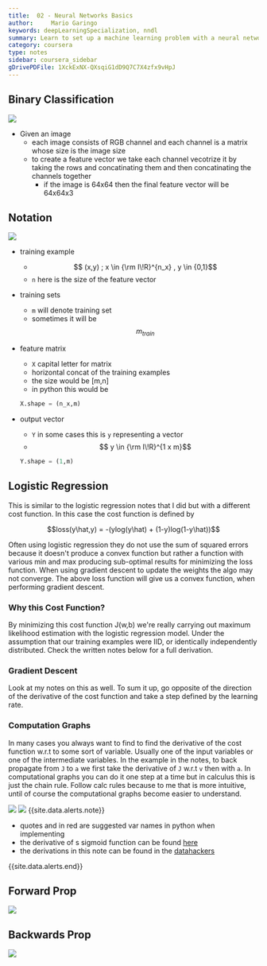 ```yaml
---
title:  02 - Neural Networks Basics
author:     Mario Garingo
keywords: deepLearningSpecialization, nndl
summary: Learn to set up a machine learning problem with a neural network mindset. Learn to use vectorization to speed up your model.
category: coursera
type: notes
sidebar: coursera_sidebar
gDrivePDFile: 1XckExNX-QXsqiG1dD9Q7C7X4zfx9vHpJ
---
```


## Binary Classification
![](https://drive.google.com/uc?id=1RQfj_wP6NdLw2aTJ2Vpd8_MkQbe-1SBW)
- Given an image
	- each image consists of RGB channel and each channel is a matrix whose size is the image size
	- to create a feature vector we take each channel vecotrize it by taking the rows and concatinating them and then concatinating the channels together
		- if the image is 64x64 then the final feature vector will be 64x64x3

## Notation
![](https://drive.google.com/uc?id=1k5tMu0z07q3SAv30ilnvabvUBr_MEV7M)
- training example
	- $$ (x,y) ; x \in  {\rm I\!R}^{n_x} , y \in {0,1}$$ 
	- ```n``` here is the size of the feature vector
- training sets
	- ```m``` will denote training set
	- sometimes it will be $$m_{train}$$
- feature matrix
	- ```X``` capital letter for matrix
	- horizontal concat of the training examples
	- the size would be [m,n]
	- in python this would be 

	```python
	X.shape = (n_x,m)
	```

- output vector
	- ```Y``` in some cases this is ```y``` representing a vector
	- $$ y \in  {\rm I\!R}^{1 x m}$$ 

	```python
	Y.shape = (1,m)
	```

## Logistic Regression
This is similar to the logistic regression notes that I did but with a different cost function.  In this case the cost function is defined by

$$loss(y\hat,y) = -(ylog(y\hat) + (1-y)log(1-y\hat))$$

Often using logistic regression they do not use the sum of squared errors because it doesn't produce a convex function but rather a function with various min and max producing sub-optimal results for minimizing the loss function.  When using gradient descent to update the weights the algo may not converge.  The above loss function will give us a convex function, when performing gradient descent.

### Why this Cost Function?
By minimizing this cost function J(w,b) we're really carrying out maximum likelihood estimation with the logistic regression model. Under the assumption that our training examples were IID, or identically independently distributed. Check the written notes below for a full derivation.  

### Gradient Descent
Look at my notes on this as well. To sum it up, go opposite of the direction of the derivative of the cost function and take a step defined by the learning rate.  

### Computation Graphs
In many cases you always want to find to find the derivative of the cost function w.r.t to some sort of variable.  Usually one of the input variables or one of the intermediate variables.  In the example in the notes, to back propagate from ```J``` to ```a``` we first take the derivative of ```J``` w.r.t ```v``` then with ```a```.  In computational graphs you can do it one step at a time but in calculus this is just the chain rule.  Follow calc rules because to me that is more intuitive, until of course the computational graphs become easier to understand.

![](https://drive.google.com/uc?id=1prvTcMBdAG4f5A_bY_PACo6b_-u19iwC)
![](https://drive.google.com/uc?id=1-W3A6jex1pbrSUIr6RGS3CzSSOYUK294)
{{site.data.alerts.note}}

-  quotes and in red are suggested var names in python when implementing
- the derivative of s sigmoid function can be found [here](https://bit.ly/2A7PPpo)
- the derivations in this note can be found in the [datahackers](http://datahacker.rs/computation-graph/)

{{site.data.alerts.end}}

## Forward Prop
![](https://drive.google.com/uc?id=12OFOYo2OGjpbzHiQqtSnPi158puM0ge6)

## Backwards Prop
![](https://drive.google.com/uc?id=1lSgwCHO-B2dGiSJP2rXpK_H6dm6pnkkk)